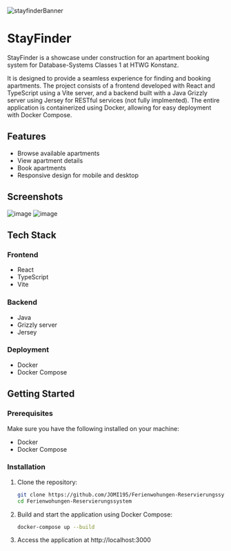 ![stayfinderBanner](https://github.com/JOMI195/Ferienwohungen-Reservierungssystem/assets/57303615/fbc37881-7bec-4ba5-9950-7dfdf1860dfd)

# StayFinder

StayFinder is a showcase under construction for an apartment booking system for Database-Systems Classes 1 at HTWG Konstanz.

It is designed to provide a seamless experience for finding and booking apartments. The project consists of a frontend developed with React and TypeScript using a Vite server, and a backend built with a Java Grizzly server using Jersey for RESTful services (not fully implmented). The entire application is containerized using Docker, allowing for easy deployment with Docker Compose.

## Features

- Browse available apartments
- View apartment details
- Book apartments
- Responsive design for mobile and desktop

## Screenshots
![image](https://github.com/JOMI195/Ferienwohungen-Reservierungssystem/assets/57303615/7d883863-2c09-42f9-96df-198b0da2eda4)
![image](https://github.com/JOMI195/Ferienwohungen-Reservierungssystem/assets/57303615/d27d3027-2460-43c8-83ae-99c078ac0a16)

## Tech Stack

### Frontend
- React
- TypeScript
- Vite

### Backend
- Java
- Grizzly server
- Jersey

### Deployment
- Docker
- Docker Compose

## Getting Started

### Prerequisites

Make sure you have the following installed on your machine:

- Docker
- Docker Compose

### Installation

1. Clone the repository:

   ```sh
   git clone https://github.com/JOMI195/Ferienwohungen-Reservierungssystem.git
   cd Ferienwohungen-Reservierungssystem
   ```
   
2. Build and start the application using Docker Compose:
   ```sh
   docker-compose up --build
   ```
3. Access the application at http://localhost:3000
